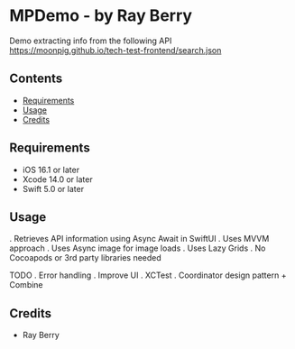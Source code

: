 #  MPDemo - by Ray Berry

Demo extracting info from the following API  
        https://moonpig.github.io/tech-test-frontend/search.json
 
## Contents
 
- [Requirements](#requirements)
- [Usage](#usage)
- [Credits](#credits)
 
 
## Requirements
 
- iOS 16.1 or later
- Xcode 14.0 or later
- Swift 5.0 or later
 
 
## Usage
 
. Retrieves API information using Async Await in SwiftUI
. Uses MVVM approach
. Uses Async image for image loads
. Uses Lazy Grids
. No Cocoapods or 3rd party libraries needed
 
 
TODO
. Error handling
. Improve UI
. XCTest
. Coordinator design pattern + Combine

 
## Credits
 
- Ray Berry
